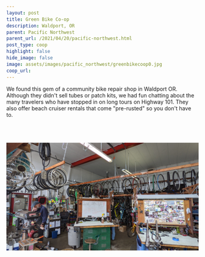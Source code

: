 ```yaml
---
layout: post
title: Green Bike Co-op
description: Waldport, OR
parent: Pacific Northwest
parent_url: /2021/04/20/pacific-northwest.html
post_type: coop
highlight: false
hide_image: false
image: assets/images/pacific_northwest/greenbikecoop0.jpg
coop_url:
---
```


We found this gem of a community bike repair shop in Waldport OR.  Although they didn't sell tubes or patch kits, we had fun chatting about the many travelers who have stopped in on long tours on Highway 101. They also offer beach cruiser rentals that come "pre-rusted" so you don't have to.

<br/>
<br/>
<br/>

<img src="/assets/images/pacific_northwest/greenbikecoop1.jpg"/>
